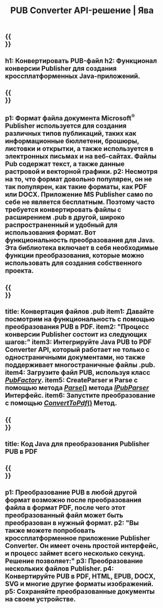﻿---
translation: true
template: /_templates/conversion-java.md
title: PUB Converter API-решение | Ява
url: /java/conversion/
description: Конвертируйте файлы Microsoft Publisher программно с помощью библиотеки Java. Простое решение API для создания собственного проекта Java-конвертера PUB.
metakeywords: pub java конвертер, конвертировать pub файл java
family: pub
platformtag: java
feature: conversion
---

{{<section banner>}}
---
h1: Конвертировать PUB-файл
h2: Функционал конверсии Publisher для создания кроссплатформенных Java-приложений.
---

{{<section overview>}}
---
p1: Формат файла документа Microsoft<sup>®</sup> Publisher используется для создания различных типов публикаций, таких как информационные бюллетени, брошюры, листовки и открытки, а также используется в электронных письмах и на веб-сайтах. Файлы Pub содержат текст, а также данные растровой и векторной графики.
p2: Несмотря на то, что формат довольно популярен, он не так популярен, как такие форматы, как PDF или DOCX. Приложение MS Publisher само по себе не является бесплатным. Поэтому часто требуется конвертировать файлы с расширением .pub в другой, широко распространенный и удобный для использования формат. Вот функциональность преобразования для Java. Эта библиотека включает в себя необходимые функции преобразования, которые можно использовать для создания собственного проекта.
---

{{<section feature1>}}
---
title: Конвертация файлов .pub 
item1: Давайте посмотрим на функциональность с помощью преобразования PUB в PDF.
item2: "Процесс конверсии Publisher состоит из следующих шагов:"
item3: Интегрируйте Java PUB to PDF Converter API, который работает не только с одностраничными документами, но также поддерживает многостраничные файлы .pub.
item4: Загрузите файл PUB, используя класс [*PubFactory*](https://reference.aspose.com/pub/java/com.aspose.pub/PubFactory).
item5: CreateParser и Parse с помощью метода [*Parse*()](https://reference.aspose.com/pub/java/com.aspose.pub/IPubParser#parse--) метода [*IPubParser*](https://reference.aspose.com/pub/java/com.aspose.pub/IPubParser) Интерфейс.
item6: Запустите преобразование с помощью [*ConvertToPdf*()](https://reference.aspose.com/pub/java/com.aspose.pub/IPdfConverter#convertToPdf-com.aspose.pub.Document-java.io.OutputStream-) Метод.
---

{{<section codeexample>}}
---
title: Код Java для преобразования Publisher PUB в PDF
---

{{<section summary>}}
---
p1: Преобразование PUB в любой другой формат возможно после преобразования файла в формат PDF, после чего этот преобразованный файл может быть преобразован в нужный формат.
p2: "Вы также можете попробовать кроссплатформенное приложение Publisher Converter. Он имеет очень простой интерфейс, и процесс займет всего несколько секунд. Решение позволяет:"
p3: Преобразование нескольких файлов Publisher.
p4: Конвертируйте PUB в PDF, HTML, EPUB, DOCX, SVG и многие другие форматы изображений.
p5: Сохраняйте преобразованные документы на своем устройстве.
---